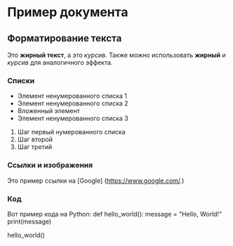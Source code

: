 # Пример документа

## Форматирование текста
Это **жирный текст**, а это *курсив*. Также можно использовать __жирный__ и _курсив_ для аналогичного эффекта.

### Списки

- Элемент ненумерованного списка 1
- Элемент ненумерованного списка 2
- Вложенный элемент
- Элемент ненумерованного списка 3

1. Шаг первый нумерованного списка
2. Шаг второй
3. Шаг третий

### Ссылки и изображения

Это пример ссылки на [Google] (https://www.google.com/.)

### Код

Вот пример кода на Python:
def hello_world():
    message = "Hello, World!"
    print(message)

hello_world()
```